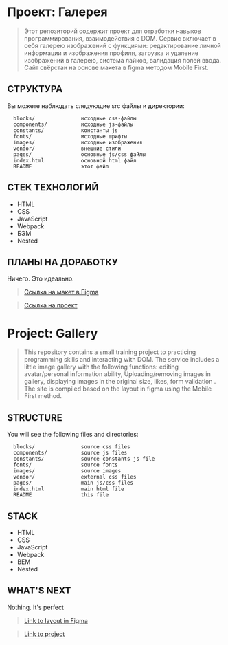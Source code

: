 # Проект: Галерея

>  Этот репозиторий содержит проект для отработки навыков программирования, взаимодействия с DOM. Сервис включает в себя галерею изображений с функциями: редактирование личной информации и изображения профиля, загрузка и удаление изображений в галерею, система лайков, валидация полей ввода. Сайт свёрстан на основе макета в figma методом Mobile First.

СТРУКТУРА
------------

Вы можете наблюдать следующие src файлы и директории:

      blocks/               исходные css-файлы
      components/           исходные js-файлы
      constants/            константы js
      fonts/                исходные шрифты
      images/               исходные изображения
      vendor/               внешние стили
      pages/                основные js/css файлы
      index.html            основной html файл
      README                этот файл

СТЕК ТЕХНОЛОГИЙ
------------

* HTML
* CSS
* JavaScript
* Webpack
* БЭМ 
* Nested

ПЛАНЫ НА ДОРАБОТКУ
-----------

Ничего. Это идеально.


>  [Ссылка на макет в Figma](https://www.figma.com/file/2cn9N9jSkmxD84oJik7xL7/JavaScript.-Sprint-4?node-id=0%3A1)  

>  [Ссылка на проект](https://olimpieva.github.io/mesto/index.html)

# Project: Gallery

> This repository contains a small training project to practicing programming skills and interacting with DOM. The service includes a little image gallery with the following functions: editing avatar/personal information ability, Uploading/removing images in gallery, displaying images in the original size, likes, form validation  . The site is compiled based on the layout in figma using the Mobile First method.

STRUCTURE
------------

You will see the following files and directories:

      blocks/               source css files
      components/           source js files
      constants/            source constants js file
      fonts/                source fonts
      images/               source images
      vendor/               external css files
      pages/                main js/css files
      index.html            main html file
      README                this file

STACK
------------

* HTML
* CSS
* JavaScript
* Webpack
* BEM 
* Nested

WHAT'S NEXT
-----------

Nothing. It's perfect


>  [Link to layout in Figma](https://www.figma.com/file/2cn9N9jSkmxD84oJik7xL7/JavaScript.-Sprint-4?node-id=0%3A1)  

>  [Link to project](https://olimpieva.github.io/mesto/index.html)
